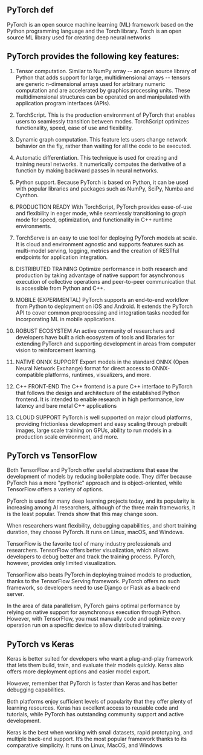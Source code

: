 ## PyTorch def

 PyTorch is an open source machine learning (ML) framework based on the Python programming language and the Torch library. Torch is an open source ML library used for creating deep neural networks

## PyTorch provides the following key features:

1. Tensor computation.  Similar to NumPy array -- an open source library of Python that adds support for large, multidimensional arrays -- tensors are generic n-dimensional arrays used for arbitrary numeric computation and are accelerated by graphics processing units. These multidimensional structures can be operated on and manipulated with application program interfaces (APIs).

2. TorchScript. This is the production environment of PyTorch that enables users to seamlessly transition between modes. TorchScript optimizes functionality, speed, ease of use and flexibility.

3. Dynamic graph computation. This feature lets users change network behavior on the fly, rather than waiting for all the code to be executed.

4. Automatic differentiation. This technique is used for creating and training neural networks. It numerically computes the derivative of a function by making backward passes in neural networks.

5. Python support. Because PyTorch is based on Python, it can be used with popular libraries and packages such as NumPy, SciPy, Numba and Cynthon.

6. PRODUCTION READY   With TorchScript, PyTorch provides ease-of-use and flexibility in eager mode, while seamlessly transitioning to graph mode for speed, optimization, and functionality in C++ runtime environments.

7. TorchServe is an easy to use tool for deploying PyTorch models at scale. It is cloud and environment agnostic and supports features such as multi-model serving, logging, metrics and the creation of RESTful endpoints for application integration.

8. DISTRIBUTED TRAINING  Optimize performance in both research and production by taking advantage of native support for asynchronous execution of collective operations and peer-to-peer communication that is accessible from Python and C++.

9. MOBILE (EXPERIMENTAL)
PyTorch supports an end-to-end workflow from Python to deployment on iOS and Android. It extends the PyTorch API to cover common preprocessing and integration tasks needed for incorporating ML in mobile applications.

10. ROBUST ECOSYSTEM An active community of researchers and developers have built a rich ecosystem of tools and libraries for extending PyTorch and supporting development in areas from computer vision to reinforcement learning.

11. NATIVE ONNX SUPPORT
Export models in the standard ONNX (Open Neural Network Exchange) format for direct access to ONNX-compatible platforms, runtimes, visualizers, and more.

12. C++ FRONT-END  The C++ frontend is a pure C++ interface to PyTorch that follows the design and architecture of the established Python frontend. It is intended to enable research in high performance, low latency and bare metal C++ applications

13. CLOUD SUPPORT
PyTorch is well supported on major cloud platforms, providing frictionless development and easy scaling through prebuilt images, large scale training on GPUs, ability to run models in a production scale environment, and more.

## PyTorch vs TensorFlow

Both TensorFlow and PyTorch offer useful abstractions that ease the development of models by reducing boilerplate code. They differ because PyTorch has a more "pythonic" approach and is object-oriented, while TensorFlow offers a variety of options.

PyTorch is used for many deep learning projects today, and its popularity is increasing among AI researchers, although of the three main frameworks, it is the least popular. Trends show that this may change soon.

When researchers want flexibility, debugging capabilities, and short training duration, they choose PyTorch. It runs on Linux, macOS, and Windows.

 TensorFlow is the favorite tool of many industry professionals and researchers. TensorFlow offers better visualization, 
 which allows developers to debug better and track the training process. PyTorch, however, provides only limited visualization.

TensorFlow also beats PyTorch in deploying trained models to production, thanks to the TensorFlow Serving framework. PyTorch offers no such framework, so developers need to use Django or Flask as a back-end server.

In the area of data parallelism, PyTorch gains optimal performance by relying on native support for asynchronous execution through Python. However, with TensorFlow, you must manually code and optimize every operation run on a specific device to allow distributed training.

## PyTorch vs Keras

 Keras is better suited for developers who want a plug-and-play framework that lets them build, train, and evaluate their models quickly. Keras also offers more deployment options and easier model export.

However, remember that PyTorch is faster than Keras and has better debugging capabilities.

Both platforms enjoy sufficient levels of popularity that they offer plenty of learning resources. Keras has excellent access to reusable code and tutorials, while PyTorch has outstanding community support and active development.

Keras is the best when working with small datasets, rapid prototyping, and multiple back-end support. It’s the most popular framework thanks to its comparative simplicity. It runs on Linux, MacOS, and Windows



